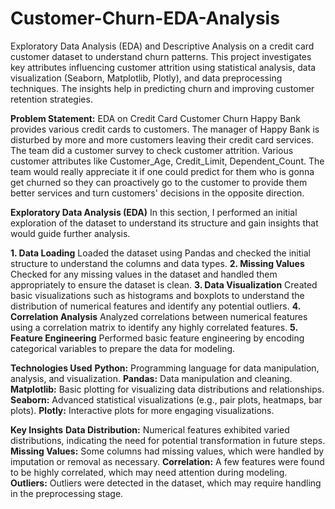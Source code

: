 # Customer-Churn-EDA-Analysis
Exploratory Data Analysis (EDA) and Descriptive Analysis on a credit card customer dataset to understand churn patterns. This project investigates key attributes influencing customer attrition using statistical analysis, data visualization (Seaborn, Matplotlib, Plotly), and data preprocessing techniques. The insights help in predicting churn and improving customer retention strategies.

**Problem Statement:** EDA on Credit Card Customer Churn
Happy Bank provides various credit cards to customers. The manager of Happy Bank is disturbed by more and more customers leaving their credit card services. The team did a customer survey to check customer attrition. Various customer attributes like Customer_Age, Credit_Limit, Dependent_Count. The team would really appreciate it if one could predict for them who is gonna get churned so they can proactively go to the customer to provide them better services and turn customers' decisions in the opposite direction.

**Exploratory Data Analysis (EDA)**
In this section, I performed an initial exploration of the dataset to understand its structure and gain insights that would guide further analysis.

**1. Data Loading**
Loaded the dataset using Pandas and checked the initial structure to understand the columns and data types.
**2. Missing Values**
Checked for any missing values in the dataset and handled them appropriately to ensure the dataset is clean.
**3. Data Visualization**
Created basic visualizations such as histograms and boxplots to understand the distribution of numerical features and identify any potential outliers.
**4. Correlation Analysis**
Analyzed correlations between numerical features using a correlation matrix to identify any highly correlated features.
**5. Feature Engineering**
Performed basic feature engineering by encoding categorical variables to prepare the data for modeling.


**Technologies Used**
**Python:** Programming language for data manipulation, analysis, and visualization.
**Pandas:** Data manipulation and cleaning.
**Matplotlib:** Basic plotting for visualizing data distributions and relationships.
**Seaborn:** Advanced statistical visualizations (e.g., pair plots, heatmaps, bar plots).
**Plotly:** Interactive plots for more engaging visualizations.

**Key Insights**
**Data Distribution:** Numerical features exhibited varied distributions, indicating the need for potential transformation in future steps.
**Missing Values:** Some columns had missing values, which were handled by imputation or removal as necessary.
**Correlation:** A few features were found to be highly correlated, which may need attention during modeling.
**Outliers:** Outliers were detected in the dataset, which may require handling in the preprocessing stage.
